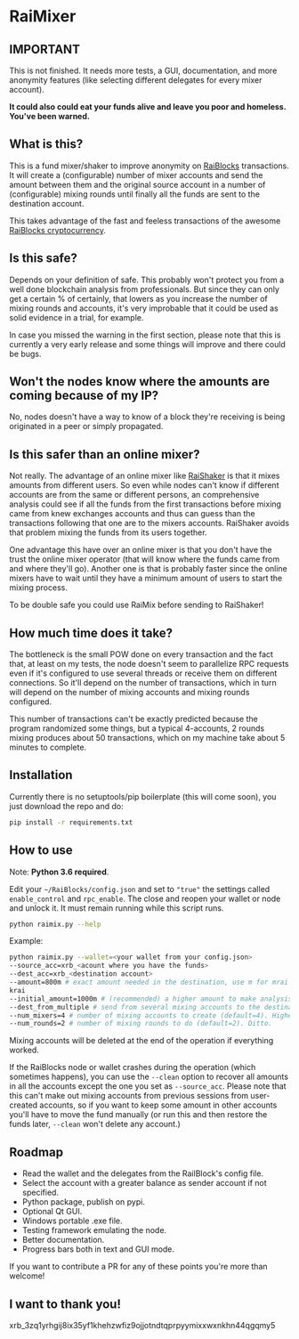 # RaiMixer

## IMPORTANT

This is not finished. It needs more tests, a GUI, documentation, and more
anonymity features (like selecting different delegates for every mixer account). 

**It could also could eat your funds alive and leave you poor and homeless. 
You've been warned.**

## What is this?

This is a fund mixer/shaker to improve anonymity on
[RaiBlocks](https://raiblocks.net) transactions. It will create a (configurable)
number of mixer accounts and send the amount between them and the original
source account in a number of (configurable) mixing rounds until finally all the
funds are sent to the destination account. 

This takes
advantage of the fast and feeless transactions of the awesome [RaiBlocks
cryptocurrency](https://raiblocks.net).

## Is this safe? 

Depends on your definition of safe. This probably won't protect you from a well
done blockchain analysis from professionals. But since they can only get a
certain % of certainly, that lowers as you increase the number of mixing rounds
and accounts, it's very improbable that it could be used as solid evidence in a
trial, for example.

In case you missed the warning in the first section, please note that this is
currently a very early release and some things will improve and there could be
bugs.

## Won't the nodes know where the amounts are coming because of my IP?

No, nodes doesn't have a way to know of a block they're receiving is being
originated in a peer or simply propagated.

## Is this safer than an online mixer?

Not really. The advantage of an online mixer like
[RaiShaker](https://raishaker.net/) is that it mixes amounts from different
users. So even while nodes can't know if different accounts are from the same or
different persons, an comprehensive analysis could see if all the funds from the
first transactions before mixing came from knew exchanges accounts and thus can
guess than the transactions following that one are to the mixers accounts.
RaiShaker avoids that problem mixing the funds from its users together.

One advantage this have over an online mixer is that you don't have the trust
the online mixer operator (that will know where the funds came from and where
they'll go). Another one is that is probably faster since the online mixers 
have to wait until they have a minimum amount of users to start the mixing
process.

To be double safe you could use RaiMix before sending to RaiShaker!

## How much time does it take?

The bottleneck is the small POW done on every transaction and the fact that, at
least on my tests, the node doesn't seem to parallelize RPC requests even if
it's configured to use several threads or receive them on different connections.
So it'll depend on the number of transactions, which in turn will depend on the
number of mixing accounts and mixing rounds configured. 

This number of transactions can't be exactly predicted because the program
randomized some things, but a typical 4-accounts, 2 rounds mixing produces about
50 transactions, which on my machine take about 5 minutes to complete.

## Installation

Currently there is no setuptools/pip boilerplate (this will come soon), you 
just download the repo and do:

```bash
pip install -r requirements.txt
```

## How to use

Note: **Python 3.6 required**.

Edit your `~/RaiBlocks/config.json` and set to `"true"` the settings called
`enable_control` and `rpc_enable`. The close and reopen your wallet or node 
and unlock it. It must remain running while this script runs.

```bash
python raimix.py --help
```

Example:

```bash
python raimix.py --wallet=<your wallet from your config.json>
--source_acc=xrb_<acount where you have the funds>
--dest_acc=xrb_<destination account>
--amount=800m # exact amount needed in the destination, use m for mrai or k for
krai
--initial_amount=1000m # (recommended) a higher amount to make analysis harder; excess will be returned
--dest_from_multiple # send from several mixing accounts to the destination (default: send from only one)
--num_mixers=4 # number of mixing accounts to create (default=4). Higher = slower but safer.
--num_rounds=2 # number of mixing rounds to do (default=2). Ditto.
```

Mixing accounts will be deleted at the end of the operation if everything
worked.

If the RaiBlocks node or wallet crashes during the operation (which sometimes
happens), you can use the `--clean` option to recover all amounts in all the
accounts except the one you set as `--source_acc`. Please note that this can't
make out mixing accounts from previous sessions from user-created accounts, so
if you want to keep some amount in other accounts you'll have to move the 
fund manually (or run this and then restore the funds later, `--clean` won't
delete any account.)

## Roadmap

- Read the wallet and the delegates from the RailBlock's config file.
- Select the account with a greater balance as sender account if not 
  specified.
- Python package, publish on pypi.
- Optional Qt GUI.
- Windows portable .exe file.
- Testing framework emulating the node.
- Better documentation.
- Progress bars both in text and GUI mode.

If you want to contribute a PR for any of these points you're more than welcome!

## I want to thank you!

xrb_3zq1yrhgij8ix35yf1khehzwfiz9ojjotndtqprpyymixxwxnkhn44qgqmy5
